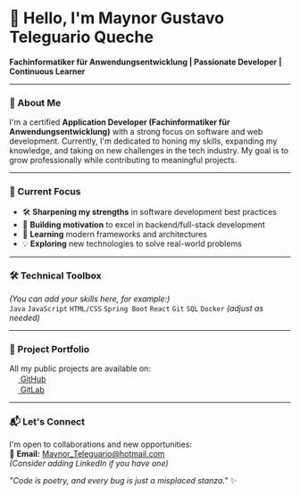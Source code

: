 # 👋 Hello, I'm Maynor Gustavo Teleguario Queche  
**Fachinformatiker für Anwendungsentwicklung | Passionate Developer | Continuous Learner**

---

### 🚀 About Me
I'm a certified **Application Developer (Fachinformatiker für Anwendungsentwicklung)** with a strong focus on software and web development. Currently, I'm dedicated to honing my skills, expanding my knowledge, and taking on new challenges in the tech industry. My goal is to grow professionally while contributing to meaningful projects.

---

### 🔧 Current Focus
- 🛠 **Sharpening my strengths** in software development best practices
- 🚀 **Building motivation** to excel in backend/full-stack development
- 🌱 **Learning** modern frameworks and architectures
- 💡 **Exploring** new technologies to solve real-world problems

---

### 🛠 Technical Toolbox
*(You can add your skills here, for example:)*  
`Java` `JavaScript` `HTML/CSS` `Spring Boot` `React` `Git` `SQL` `Docker` *(adjust as needed)*

---

### 📂 Project Portfolio
All my public projects are available on:  
[<img src="https://github.githubassets.com/favicons/favicon.png" width=16> GitHub](https://github.com/Gustavo-Teleguario)  
[<img src="https://about.gitlab.com/images/press/logo/png/gitlab-icon-rgb.png" width=16> GitLab](https://gitlab.com/users/Gustavo-Teleguario)

---

### 📬 Let's Connect
I'm open to collaborations and new opportunities:  
📧 **Email:** [Maynor_Teleguario@hotmail.com](mailto:Maynor_Teleguario@hotmail.com)  
*(Consider adding LinkedIn if you have one)*

*"Code is poetry, and every bug is just a misplaced stanza."* ✨
